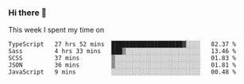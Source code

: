### Hi there 👋

<!--
**qiruohan/qiruohan** is a ✨ _special_ ✨ repository because its `README.md` (this file) appears on your GitHub profile.

Here are some ideas to get you started:

- 🔭 I’m currently working on ...
- 🌱 I’m currently learning ...
- 👯 I’m looking to collaborate on ...
- 🤔 I’m looking for help with ...
- 💬 Ask me about ...
- 📫 How to reach me: ...
- 😄 Pronouns: ...
- ⚡ Fun fact: ...
-->

This week I spent my time on 
<!--START_SECTION:waka-->
```text
TypeScript   27 hrs 52 mins  ████████████████████▓░░░░   82.37 % 
Sass         4 hrs 33 mins   ███▒░░░░░░░░░░░░░░░░░░░░░   13.46 % 
SCSS         37 mins         ▒░░░░░░░░░░░░░░░░░░░░░░░░   01.83 % 
JSON         36 mins         ▒░░░░░░░░░░░░░░░░░░░░░░░░   01.81 % 
JavaScript   9 mins          ░░░░░░░░░░░░░░░░░░░░░░░░░   00.48 % 
```
<!--END_SECTION:waka-->

